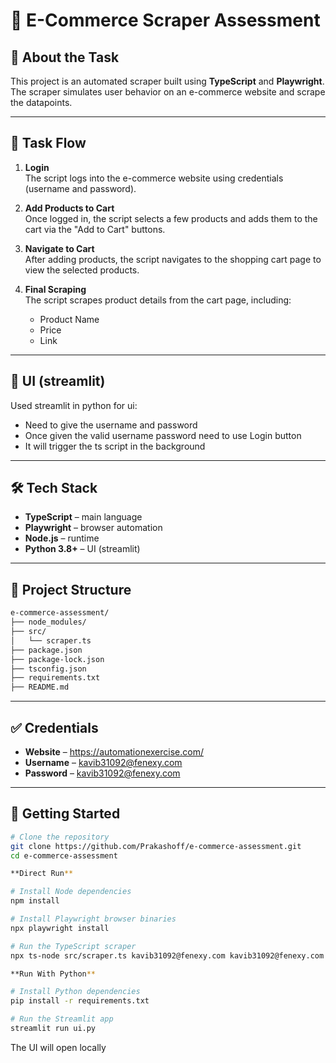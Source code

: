 # 🛒 E-Commerce Scraper Assessment

## 📌 About the Task

This project is an automated scraper built using **TypeScript** and **Playwright**. The scraper simulates user behavior on an e-commerce website and scrape the datapoints.

---

## 🔧 Task Flow

1. **Login**  
   The script logs into the e-commerce website using credentials (username and password).

2. **Add Products to Cart**  
   Once logged in, the script selects a few products and adds them to the cart via the "Add to Cart" buttons.

3. **Navigate to Cart**  
   After adding products, the script navigates to the shopping cart page to view the selected products.

4. **Final Scraping**  
   The script scrapes product details from the cart page, including:
   - Product Name
   - Price
   - Link

---

## 🎨 UI (streamlit)

Used streamlit in python for ui:
- Need to give the username and password
- Once given the valid username password need to use Login button
- It will trigger the ts script in the background

---

## 🛠️ Tech Stack

- **TypeScript** – main language
- **Playwright** – browser automation
- **Node.js** – runtime
- **Python 3.8+** – UI (streamlit)

---

## 📂 Project Structure

```bash
e-commerce-assessment/
├── node_modules/
├── src/
│   └── scraper.ts
├── package.json
├── package-lock.json
├── tsconfig.json
├── requirements.txt
├── README.md
```

---

## ✅ Credentials

- **Website** – https://automationexercise.com/
- **Username** – kavib31092@fenexy.com
- **Password** – kavib31092@fenexy.com

---

## 🚀 Getting Started

```bash
# Clone the repository
git clone https://github.com/Prakashoff/e-commerce-assessment.git
cd e-commerce-assessment

**Direct Run**

# Install Node dependencies
npm install

# Install Playwright browser binaries
npx playwright install

# Run the TypeScript scraper
npx ts-node src/scraper.ts kavib31092@fenexy.com kavib31092@fenexy.com

**Run With Python**

# Install Python dependencies
pip install -r requirements.txt

# Run the Streamlit app
streamlit run ui.py

```
The UI will open locally



